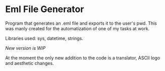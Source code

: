 # Eml File Generator

Program that generates an .eml file and exports it to the user's pwd. This was manly created for the automatization of one of my tasks at work. 

Libraries used: sys, datetime, strings. 

*New version is WIP*

At the moment the only new addition to the code is a translator, ASCII logo and aesthetic changes. 
